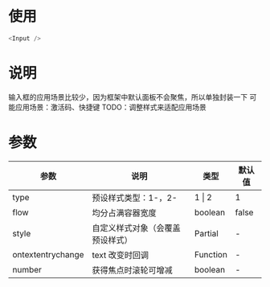 # 使用

```ts
<Input />
```

# 说明

输入框的应用场景比较少，因为框架中默认面板不会聚焦，所以单独封装一下
可能应用场景：激活码、快捷键
TODO：调整样式来适配应用场景

# 参数

| 参数              | 说明                             | 类型                | 默认值 |
| ----------------- | -------------------------------- | ------------------- | ------ |
| type              | 预设样式类型：1-，2-             | 1 \| 2              | 1      |
| flow              | 均分占满容器宽度                 | boolean             | false  |
| style             | 自定义样式对象（会覆盖预设样式） | Partial<PanelStyle> | -      |
| ontextentrychange | text 改变时回调                  | Function            | -      |
| number            | 获得焦点时滚轮可增减             | boolean             | -      |
